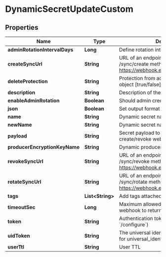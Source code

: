 

# DynamicSecretUpdateCustom


## Properties

| Name | Type | Description | Notes |
|------------ | ------------- | ------------- | -------------|
|**adminRotationIntervalDays** | **Long** | Define rotation interval in days |  [optional] |
|**createSyncUrl** | **String** | URL of an endpoint that implements /sync/create method, for example https://webhook.example.com/sync/create |  |
|**deleteProtection** | **String** | Protection from accidental deletion of this object [true/false] |  [optional] |
|**description** | **String** | Description of the object |  [optional] |
|**enableAdminRotation** | **Boolean** | Should admin credentials be rotated |  [optional] |
|**json** | **Boolean** | Set output format to JSON |  [optional] |
|**name** | **String** | Dynamic secret name |  |
|**newName** | **String** | Dynamic secret name |  [optional] |
|**payload** | **String** | Secret payload to be sent with each create/revoke webhook request |  [optional] |
|**producerEncryptionKeyName** | **String** | Dynamic producer encryption key |  [optional] |
|**revokeSyncUrl** | **String** | URL of an endpoint that implements /sync/revoke method, for example https://webhook.example.com/sync/revoke |  |
|**rotateSyncUrl** | **String** | URL of an endpoint that implements /sync/rotate method, for example https://webhook.example.com/sync/rotate |  [optional] |
|**tags** | **List&lt;String&gt;** | Add tags attached to this object |  [optional] |
|**timeoutSec** | **Long** | Maximum allowed time in seconds for the webhook to return the results |  [optional] |
|**token** | **String** | Authentication token (see &#x60;/auth&#x60; and &#x60;/configure&#x60;) |  [optional] |
|**uidToken** | **String** | The universal identity token, Required only for universal_identity authentication |  [optional] |
|**userTtl** | **String** | User TTL |  [optional] |



